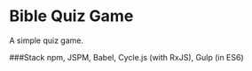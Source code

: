 # Bible Quiz Game
A simple quiz game.

###Stack
npm, JSPM, Babel, Cycle.js (with RxJS), Gulp (in ES6)
